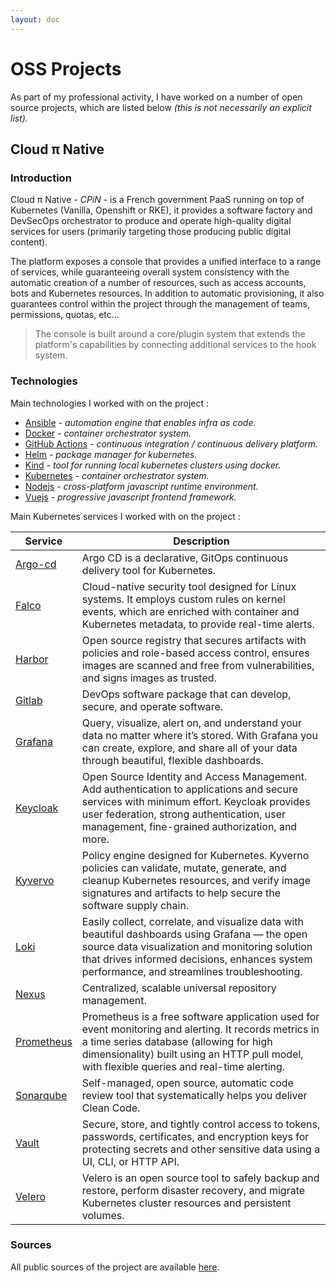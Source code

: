 ```yaml
---
layout: doc
---
```


# OSS Projects

As part of my professional activity, I have worked on a number of open source projects, which are listed below *(this is not necessarily an explicit list).*

## Cloud π Native 

<Badge type="info" text="Product Owner" />
<Badge type="info" text="Platform Engineer" />
<Badge type="info" text="DevOps Engineer" />
<Badge type="info" text="Developer" />

### Introduction

Cloud π Native *- CPiN -* is a French government PaaS running on top of Kubernetes (Vanilla, Openshift or RKE), it provides a software factory and DevSecOps orchestrator to produce and operate high-quality digital services for users (primarily targeting those producing public digital content).

The platform exposes a console that provides a unified interface to a range of services, while guaranteeing overall system consistency with the automatic creation of a number of resources, such as access accounts, bots and Kubernetes resources. In addition to automatic provisioning, it also guarantees control within the project through the management of teams, permissions, quotas, etc...

> The console is built around a core/plugin system that extends the platform's capabilities by connecting additional services to the hook system.

### Technologies

Main technologies I worked with on the project :

- [Ansible](https://ansible.com/) *- automation engine that enables infra as code.*
- [Docker](https://docker.com/) *- container orchestrator system.*
- [GitHub Actions](https://github.com/features/actions) *- continuous integration / continuous delivery platform.*
- [Helm](https://helm.sh/) *- package manager for kubernetes.*
- [Kind](https://kind.sigs.k8s.io/) *- tool for running local kubernetes clusters using docker.*
- [Kubernetes](https://kubernetes.io/) *- container orchestrator system.*
- [Nodejs](https://nodejs.org/) *- cross-platform javascript runtime environment.*
- [Vuejs](https://vuejs.org/) *- progressive javascript frontend framework.*

Main Kubernetes services I worked with on the project :

| Service                                                          | Description                                                                                                                                                                                                                                      |
| ---------------------------------------------------------------- | ------------------------------------------------------------------------------------------------------------------------------------------------------------------------------------------------------------------------------------------------ |
| [Argo-cd](https://argo-cd.readthedocs.io/en/stable/)             | Argo CD is a declarative, GitOps continuous delivery tool for Kubernetes.                                                                                                                                                                        |
| [Falco](https://falco.org/)                                      | Cloud-native security tool designed for Linux systems. It employs custom rules on kernel events, which are enriched with container and Kubernetes metadata, to provide real-time alerts.                                                         |
| [Harbor](https://goharbor.io/)                                   | Open source registry that secures artifacts with policies and role-based access control, ensures images are scanned and free from vulnerabilities, and signs images as trusted.                                                                  |
| [Gitlab](https://about.gitlab.com/)                              | DevOps software package that can develop, secure, and operate software.                                                                                                                                                                          |
| [Grafana](https://grafana.com/oss/grafana/)                      | Query, visualize, alert on, and understand your data no matter where it’s stored. With Grafana you can create, explore, and share all of your data through beautiful, flexible dashboards.                                                       |
| [Keycloak](https://www.keycloak.org/)                            | Open Source Identity and Access Management. Add authentication to applications and secure services with minimum effort. Keycloak provides user federation, strong authentication, user management, fine-grained authorization, and more.         |
| [Kyvervo](https://kyverno.io/)                                   | Policy engine designed for Kubernetes. Kyverno policies can validate, mutate, generate, and cleanup Kubernetes resources, and verify image signatures and artifacts to help secure the software supply chain.                                    |
| [Loki](https://grafana.com/oss/loki/)                            | Easily collect, correlate, and visualize data with beautiful dashboards using Grafana — the open source data visualization and monitoring solution that drives informed decisions, enhances system performance, and streamlines troubleshooting. |
| [Nexus](https://sonatype.com/products/sonatype-nexus-repository) | Centralized, scalable universal repository management.                                                                                                                                                                                           |
| [Prometheus](https://prometheus.io/)                             | Prometheus is a free software application used for event monitoring and alerting. It records metrics in a time series database (allowing for high dimensionality) built using an HTTP pull model, with flexible queries and real-time alerting.  |
| [Sonarqube](https://sonarsource.com/products/sonarqube/)         | Self-managed, open source, automatic code review tool that systematically helps you deliver Clean Code.                                                                                                                                          |
| [Vault](https://vaultproject.io/)                                | Secure, store, and tightly control access to tokens, passwords, certificates, and encryption keys for protecting secrets and other sensitive data using a UI, CLI, or HTTP API.                                                                  |
| [Velero](https://velero.io/)                                     | Velero is an open source tool to safely backup and restore, perform disaster recovery, and migrate Kubernetes cluster resources and persistent volumes.                                                                                          |

### Sources

All public sources of the project are available [here](https://github.com/cloud-pi-native).
